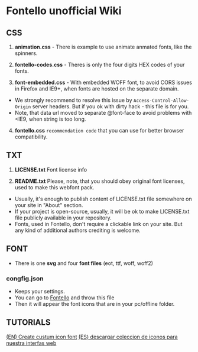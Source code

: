 # Fontello unofficial Wiki 
 

## CSS
1. **animation.css**       - There is example to use animate anmated fonts, like the spinners.

2. **fontello-codes.css**  - Theres is only the four digits HEX codes of your fonts.

3. **font-embedded.css**   - With embedded WOFF font, to avoid CORS issues in Firefox and IE9+, when fonts are hosted on the separate domain.
- We strongly recommend to resolve this issue by `Access-Control-Allow-Origin` server headers. But if you ok with dirty hack - this file is for you. 
- Note, that data url moved to separate @font-face to avoid problems with <IE9, when string is too long.

4. **fontello.css**        `recommendation code` that you can use for better browser compatibility.

## TXT
1. **LICENSE.txt**          Font license info

2. **README.txt**          Please, note, that you should obey original font licenses, used to make this webfont pack. 
- Usually, it's enough to publish content of LICENSE.txt file somewhere on your
  site in "About" section.
- If your project is open-source, usually, it will be ok to make LICENSE.txt
  file publicly available in your repository.
- Fonts, used in Fontello, don't require a clickable link on your site.
  But any kind of additional authors crediting is welcome.

## FONT
- There is one **svg** and four **font files** (eot, ttf, woff, woff2)

### congfig.json
- Keeps your settings.
- You can go to [Fontello](https://fontello.com) and throw this file
- Then it will appear the font icons that are in your pc/offline folder.


## TUTORIALS
[(EN) Create custum icon font](https://youtu.be/XCt_v1JEVSs)
[(ES) descargar coleccion de iconos para nuestra interfas web](https://youtu.be/0uWvTVa8NfU?t=57)